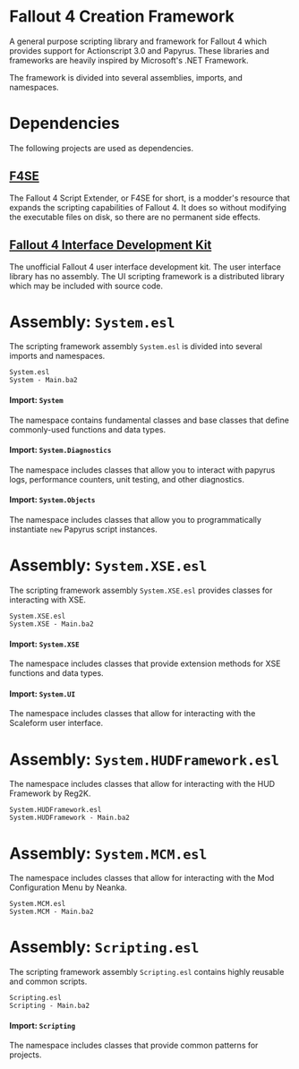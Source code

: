 # Fallout 4 Creation Framework
A general purpose scripting library and framework for Fallout 4 which provides support for Actionscript 3.0 and Papyrus.
These libraries and frameworks are heavily inspired by Microsoft's .NET Framework.

The framework is divided into several assemblies, imports, and namespaces.

# Dependencies
The following projects are used as dependencies.

## [F4SE](https://f4se.silverlock.org/)
The Fallout 4 Script Extender, or F4SE for short, is a modder's resource that expands the scripting capabilities of Fallout 4.
It does so without modifying the executable files on disk, so there are no permanent side effects.

## [Fallout 4 Interface Development Kit](https://github.com/Scrivener07/FO4_Interface)
The unofficial Fallout 4 user interface development kit.
The user interface library has no assembly.
The UI scripting framework is a distributed library which may be included with source code.


# Assembly: `System.esl`
The scripting framework assembly `System.esl` is divided into several imports and namespaces.
```
System.esl
System - Main.ba2
```
#### Import: `System`
The namespace contains fundamental classes and base classes that define commonly-used functions and data types.

#### Import: `System.Diagnostics`
The namespace includes classes that allow you to interact with papyrus logs, performance counters, unit testing, and other diagnostics.

#### Import: `System.Objects`
The namespace includes classes that allow you to programmatically instantiate `new` Papyrus script instances.


# Assembly: `System.XSE.esl`
The scripting framework assembly `System.XSE.esl` provides classes for interacting with XSE.
```
System.XSE.esl
System.XSE - Main.ba2
```
#### Import: `System.XSE`
The namespace includes classes that provide extension methods for XSE functions and data types.

#### Import: `System.UI`
The namespace includes classes that allow for interacting with the Scaleform user interface.


# Assembly: `System.HUDFramework.esl`
The namespace includes classes that allow for interacting with the HUD Framework by Reg2K.
```
System.HUDFramework.esl
System.HUDFramework - Main.ba2
```


# Assembly: `System.MCM.esl`
The namespace includes classes that allow for interacting with the Mod Configuration Menu by Neanka.
```
System.MCM.esl
System.MCM - Main.ba2
```


# Assembly: `Scripting.esl`
The scripting framework assembly `Scripting.esl` contains highly reusable and common scripts.
```
Scripting.esl
Scripting - Main.ba2
```
#### Import: `Scripting`
The namespace includes classes that provide common patterns for projects.
